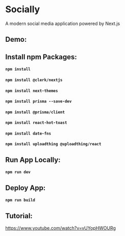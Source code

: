 # Socially

A modern social media application powered by Next.js

## Demo:

## Install npm Packages:

#### `npm install`

#### `npm install @clerk/nextjs`

#### `npm install next-themes`

#### `npm install prisma --save-dev`

#### `npm install @prisma/client`

#### `npm install react-hot-toast`

#### `npm install date-fns`

#### `npm install uploadthing @uploadthing/react`

## Run App Locally:

#### `npm run dev`

## Deploy App:

#### `npm run build`

## Tutorial:

https://www.youtube.com/watch?v=vUYopHWOURg
